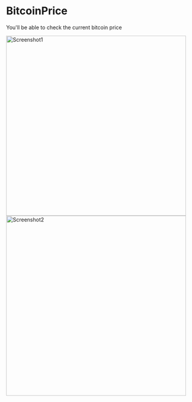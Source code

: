 # BitcoinPrice
You'll be able to check the current bitcoin price

<img width="485" alt="Screenshot1" src="https://user-images.githubusercontent.com/63911055/101418628-4deb1500-38ff-11eb-8e20-4134d27ab808.png">
<img width="485" alt="Screenshot2" src="https://user-images.githubusercontent.com/63911055/101418638-517e9c00-38ff-11eb-9c10-3704de23ea8e.png">
